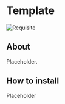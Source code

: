 # Template

![Requisite](https://img.shields.io/badge/Requires-Requisite-blue?style=for-the-badge)

## About
Placeholder.

## How to install
Placeholder
